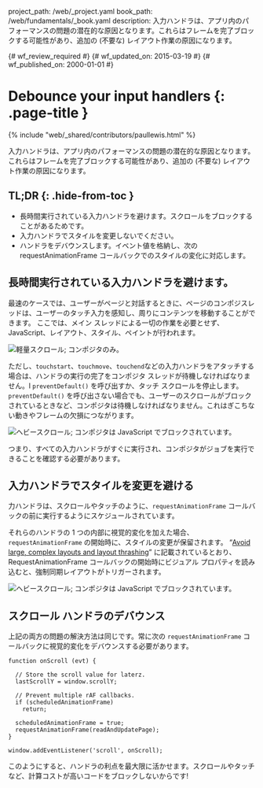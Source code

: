 project_path: /web/_project.yaml
book_path: /web/fundamentals/_book.yaml
description: 入力ハンドラは、アプリ内のパフォーマンスの問題の潜在的な原因となります。これらはフレームを完了ブロックする可能性があり、追加の (不要な) レイアウト作業の原因になります。

{# wf_review_required #}
{# wf_updated_on: 2015-03-19 #}
{# wf_published_on: 2000-01-01 #}

# Debounce your input handlers {: .page-title }

{% include "web/_shared/contributors/paullewis.html" %}


入力ハンドラは、アプリ内のパフォーマンスの問題の潜在的な原因となります。これらはフレームを完了ブロックする可能性があり、追加の (不要な) レイアウト作業の原因になります。

## TL;DR {: .hide-from-toc }
- 長時間実行されている入力ハンドラを避けます。スクロールをブロックすることがあるためです。
- 入力ハンドラでスタイルを変更しないでください。
- ハンドラをデバウンスします。イベント値を格納し、次の requestAnimationFrame コールバックでのスタイルの変化に対応します。


## 長時間実行されている入力ハンドラを避けます。

最速のケースでは、ユーザーがページと対話するときに、ページのコンポジスレッドは、ユーザーのタッチ入力を感知し、周りにコンテンツを移動することができます。 ここでは、メイン スレッドによる一切の作業を必要とせず、JavaScript、レイアウト、スタイル、ペイントが行われます。

<img src="images/debounce-your-input-handlers/compositor-scroll.jpg" class="center" alt="軽量スクロール; コンポジタのみ。">

ただし、`touchstart`、`touchmove`、`touchend`などの入力ハンドラをアタッチする場合は、ハンドラの実行の完了をコンポジタ スレッドが待機しなければなりません。l `preventDefault()` を呼び出すか、タッチ スクロールを停止します。 `preventDefault()` を呼び出さない場合でも、ユーザーのスクロールがブロックされているときなど、コンポジタは待機しなければなりません。これはぎこちない動きやフレームの欠損につながります。

<img src="images/debounce-your-input-handlers/ontouchmove.jpg" class="center" alt="ヘビースクロール; コンポジタは JavaScript でブロックされています。">

つまり、すべての入力ハンドラがすぐに実行され、コンポジタがジョブを実行できることを確認する必要があります。

## 入力ハンドラでスタイルを変更を避ける

力ハンドラは、スクロールやタッチのように、`requestAnimationFrame` コールバックの前に実行するようにスケジュールされています。

それらのハンドラの 1 つの内部に視覚的変化を加えた場合、`requestAnimationFrame` の開始時に、スタイルの変更が保留されます。 “[Avoid large, complex layouts and layout thrashing](avoid-large-complex-layouts-and-layout-thrashing)” に記載されているとおり、RequestAnimationFrame コールバックの開始時にビジュアル プロパティを読み込むと、強制同期レイアウトがトリガーされます。

<img src="images/debounce-your-input-handlers/frame-with-input.jpg" class="center" alt="ヘビースクロール; コンポジタは JavaScript でブロックされています。">

## スクロール ハンドラのデバウンス

上記の両方の問題の解決方法は同じです。常に次の `requestAnimationFrame` コールバックに視覚的変化をデバウンスする必要があります。


    function onScroll (evt) {
    
      // Store the scroll value for laterz.
      lastScrollY = window.scrollY;
    
      // Prevent multiple rAF callbacks.
      if (scheduledAnimationFrame)
        return;
    
      scheduledAnimationFrame = true;
      requestAnimationFrame(readAndUpdatePage);
    }
    
    window.addEventListener('scroll', onScroll);
    

このようにすると、ハンドラの利点を最大限に活かせます。スクロールやタッチなど、計算コストが高いコードをブロックしないからです!



